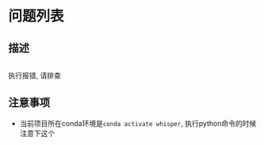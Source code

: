# 问题列表

## 描述

``````log

``````

执行报错, 请排查

## 注意事项

- 当前项目所在conda环境是`conda activate whisper`, 执行python命令的时候注意下这个

